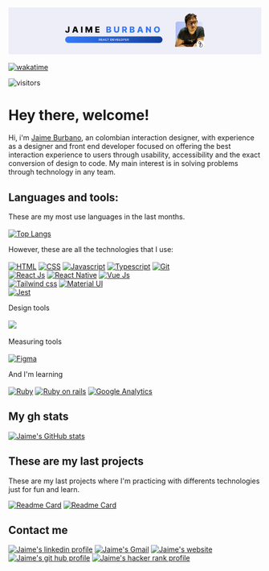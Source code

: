 <img src="https://raw.githubusercontent.com/eltranseunteurbano/eltranseunteurbano/main/banner.jpg" alt="Jaime Burbano introduction">

[![wakatime](https://wakatime.com/badge/user/8a974e45-7425-4d48-90a6-4f41c99cb00c.svg)](https://wakatime.com/@8a974e45-7425-4d48-90a6-4f41c99cb00c)

![visitors](https://visitor-badge.glitch.me/badge?page_id=eltranseunteurbano.visitor-badge&left_color=blue&right_color=grey&left_text=Hello%20Visitor)

# Hey there, welcome!
Hi, i'm [Jaime Burbano](https://jaimeburbano.com/), an colombian interaction designer, with experience as a designer and front end developer focused on offering the best interaction experience to users through usability, accessibility and the exact conversion of design to code. My main interest is in solving problems through technology in any team.

## Languages and tools:

These are my most use languages in the last months.
<br />
<br />
[![Top Langs](https://github-readme-stats.vercel.app/api/top-langs/?username=eltranseunteurbano&layout=compact)](https://github.com/anuraghazra/github-readme-stats)

However, these are all the technologies that I use:
<br />
<br />
[![HTML](https://img.shields.io/badge/HTML5-E34F26?style=for-the-badge&logo=html5&logoColor=white)](https://developer.mozilla.org/es/docs/Web/HTML)
[![CSS](https://img.shields.io/badge/CSS3-1572B6?style=for-the-badge&logo=css3&logoColor=white)](https://developer.mozilla.org/es/docs/Web/CSS)
[![Javascript](https://img.shields.io/badge/JavaScript-323330?style=for-the-badge&logo=javascript&logoColor=F7DF1E)](https://developer.mozilla.org/es/docs/Web/JavaScript)
[![Typescript](https://img.shields.io/badge/TypeScript-007ACC?style=for-the-badge&logo=typescript&logoColor=whiteE)](https://www.typescriptlang.org/)
[![Git](https://img.shields.io/badge/GIT-E44C30?style=for-the-badge&logo=git&logoColor=white)](https://git-scm.com/)
<br />
[![React Js](https://img.shields.io/badge/React-20232A?style=for-the-badge&logo=react&logoColor=61DAFB)](https://es.reactjs.org/)
[![React Native](https://img.shields.io/badge/React_Native-20232A?style=for-the-badge&logo=react&logoColor=61DAFB)](https://reactnative.dev/)
[![Vue Js](https://img.shields.io/badge/Vue.js-35495E?style=for-the-badge&logo=vue.js&logoColor=4FC08D)](https://vuejs.org/)
<br />
[![Tailwind css](https://img.shields.io/badge/Tailwind_CSS-38B2AC?style=for-the-badge&logo=tailwind-css&logoColor=white)](https://tailwindcss.com/)
[![Material UI](https://img.shields.io/badge/Material--UI-0081CB?style=for-the-badge&logo=material-ui&logoColor=white)](https://mui.com/)
<br />
[![Jest](https://img.shields.io/badge/Jest-323330?style=for-the-badge&logo=Jest&logoColor=white)](https://jestjs.io/)

Design tools
<br />
<br />
[![](https://img.shields.io/badge/Figma-F24E1E?style=for-the-badge&logo=figma&logoColor=white)](https://www.figma.com/)

Measuring tools
<br />
<br />
[![Figma](https://img.shields.io/badge/hotjar-FD3A5C?style=for-the-badge&logo=hotjar&logoColor=white)](https://www.figma.com/)

And I'm learning
<br />
<br />
[![Ruby](https://img.shields.io/badge/Ruby-CC342D?style=for-the-badge&logo=ruby&logoColor=white)](https://www.ruby-lang.org/es/)
[![Ruby on rails](https://img.shields.io/badge/Ruby_on_Rails-CC0000?style=for-the-badge&logo=ruby-on-rails&logoColor=white)](https://rubyonrails.org/)
[![Google Analytics](https://img.shields.io/badge/Google%20Analytics-E37400?style=for-the-badge&logo=google%20analytics&logoColor=white)](https://marketingplatform.google.com/intl/es/about/analytics/)

## My gh stats
[![Jaime's GitHub stats](https://github-readme-stats.vercel.app/api?username=eltranseunteurbano&count_private=true&show_icons=true)](https://github.com/anuraghazra/github-readme-stats)

## These are my last projects
These are my last projects where I'm practicing with differents technologies just for fun and learn.

[![Readme Card](https://github-readme-stats.vercel.app/api/pin/?username=eltranseunteurbano&repo=pokedex)](https://github.com/eltranseunteurbano/pokedex)
[![Readme Card](https://github-readme-stats.vercel.app/api/pin/?username=eltranseunteurbano&repo=snake-ruby)](https://github.com/eltranseunteurbano/snake-ruby)

## Contact me

[![Jaime's linkedin profile](https://img.shields.io/badge/LinkedIn-0077B5?style=for-the-badge&logo=linkedin&logoColor=white)](https://www.linkedin.com/in/eltranseunteurbano/)
[![Jaime's Gmail](https://img.shields.io/badge/Gmail-D14836?style=for-the-badge&logo=gmail&logoColor=white)](mailto:burbanojaime98@gmail.com)
[![Jaime's website](https://img.shields.io/badge/website-000000?style=for-the-badge&logo=About.me&logoColor=white)](https://www.jaimeburbano.com)
[![Jaime's git hub profile](https://img.shields.io/badge/GitHub-100000?style=for-the-badge&logo=github&logoColor=white)](https://github.com/eltranseunteurbano)
[![Jaime's hacker rank profile](https://img.shields.io/badge/-Hackerrank-2EC866?style=for-the-badge&logo=HackerRank&logoColor=white)](https://www.hackerrank.com/jaimeburbano)

